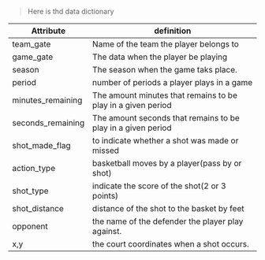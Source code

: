 
>Here is thd data dictionary

Attribute|definition
---------|----------
team_gate|Name of the team the player belongs to
game_gate|The data when the player be playing
season|The season when the game taks place.
period|number of periods a player plays in a game
minutes_remaining|The amount minutes that remains to be play in a given period
seconds_remaining|The amount seconds that remains to be play in a given period
shot_made_flag|to indicate whether a shot was made or missed
action_type|basketball moves by a player(pass by or shot)
shot_type|indicate the score of the shot(2 or 3 points)
shot_distance|distance of the shot to the basket by feet
opponent|the name of the defender the player play against.
x,y|the court coordinates when a shot occurs.
